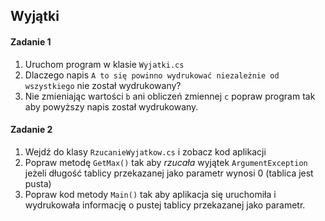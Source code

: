 ﻿## Wyjątki

#### Zadanie 1
1. Uruchom program w klasie `Wyjatki.cs`
2. Dlaczego napis `A to się powinno wydrukować niezależnie od wszystkiego` nie został wydrukowany?
3. Nie zmieniając wartości `b` ani obliczeń zmiennej `c` popraw program tak aby powyższy napis został wydrukowany.



#### Zadanie 2
1. Wejdź do klasy `RzucanieWyjatkow.cs` i zobacz kod aplikacji
2. Popraw metodę `GetMax()` tak aby *rzucała* wyjątek `ArgumentException` jeżeli długość tablicy przekazanej jako parametr wynosi 0 (tablica jest pusta)
3. Popraw kod metody `Main()` tak aby aplikacja się uruchomiła i wydrukowała informację o pustej tablicy przekazanej jako parametr.
